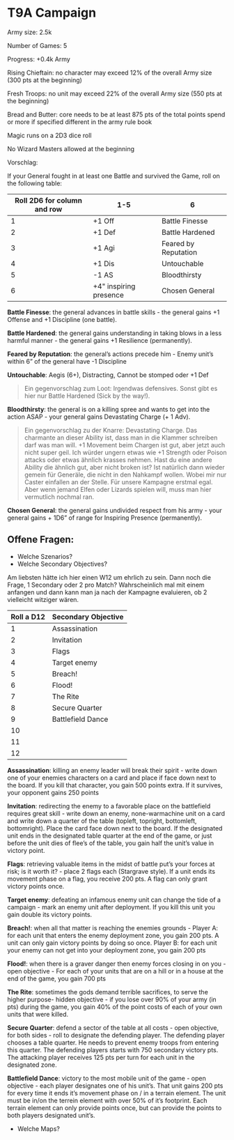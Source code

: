 # T9A Campaign
Army size: 2.5k  

Number of Games: 5  

Progress: +0.4k Army  

Rising Chieftain: no character may exceed 12% of the overall Army size (300 pts at the beginning)

Fresh Troops: no unit may exceed 22% of the overall Army size (550 pts at the beginning)

Bread and Butter: core needs to be at least 875 pts of the total points spend or more if specified different in the army rule book

Magic runs on a 2D3 dice roll

No Wizard Masters allowed at the beginning

Vorschlag:

If your General fought in at least one Battle and survived the Game, roll on the following table:

| Roll 2D6 for column and row | 1-5 | 6 |
| --- | --- | --- |
| 1 | +1 Off | Battle Finesse |
| 2 | +1 Def | Battle Hardened |
| 3 | +1 Agi | Feared by Reputation
| 4 | +1 Dis | Untouchable |
| 5 | -1 AS | Bloodthirsty |
| 6 | +4" inspiring presence | Chosen General |

**Battle Finesse**: the general advances in battle skills - the general gains +1 Offense and +1 Discipline (one battle).

**Battle Hardened**: the general gains understanding in taking blows in a less harmful manner - the general gains +1 Resilience (permanently).

**Feared by Reputation**: the general’s actions precede him - Enemy unit’s within 6” of the general have -1 Discipline

**Untouchable**: Aegis (6+), Distracting, Cannot be stomped oder +1 Def 
> Ein gegenvorschlag zum Loot: Irgendwas defensives. Sonst gibt es hier nur Battle Hardened (Sick by the way!).

**Bloodthirsty**: the general is on a killing spree and wants to get into the action ASAP - your general gains Devastating Charge (+ 1 Adv).

> Ein gegenvorschlag zu der Knarre: Devastating Charge. Das charmante an dieser Ability ist, dass man in die Klammer schreiben darf was man will. +1 Movement beim Chargen ist gut, aber jetzt auch nicht super geil. Ich würder ungern etwas wie +1 Strength oder Poison attacks oder etwas ähnlich krasses nehmen. Hast du eine andere Ability die ähnlich gut, aber nicht broken ist? Ist natürlich dann wieder gemein für Generäle, die nicht in den Nahkampf wollen. Wobei mir nur Caster einfallen an der Stelle. Für unsere Kampagne erstmal egal. Aber wenn jemand Elfen oder Lizards spielen will, muss man hier vermutlich nochmal ran.

**Chosen General**: the general gains undivided respect from his army - your general gains + 1D6” of range for Inspiring Presence (permanently). 

## Offene Fragen:

- Welche Szenarios? 
 - Welche Secondary Objectives?

Am liebsten hätte ich hier einen W12 um ehrlich zu sein. Dann noch die Frage, 1 Secondary oder 2 pro Match? Wahrscheinlich mal mit einem anfangen und dann kann man ja nach der Kampagne evaluieren, ob 2 vielleicht witziger wären.

| Roll a D12 | Secondary Objective | 
| --- | --- |
| 1 | Assassination |
| 2 | Invitation |
| 3 | Flags |
| 4 | Target enemy |
| 5 | Breach! |
| 6 | Flood! |
| 7 | The Rite |
| 8 | Secure Quarter |
| 9 | Battlefield Dance |
| 10 |  |
| 11 |  |
| 12 |  |

**Assassination**: killing an enemy leader will break their spirit - write down one of your enemies characters on a card and place if face down next to the board. If you kill that character, you gain 500 points extra. If it survives, your opponent gains 250 points

**Invitation**: redirecting the enemy to a favorable place on the battlefield requires great skill - write down an enemy, none-warmachine unit on a card and write down a quarter of the table (topleft, topright, bottomleft, bottomright). Place the card face down next to the board. If the designated unit ends in the designated table quarter at the end of the game, or just before the unit dies of flee’s of the table, you gain half the unit’s value in victory point.

**Flags**: retrieving valuable items in the midst of battle put’s your forces at risk; is it worth it?  - place 2 flags each (Stargrave style). If a unit ends its movement phase on a flag, you receive 200 pts. A flag can only grant victory points once. 

**Target enemy**: defeating an infamous enemy unit can change the tide of a campaign  - mark an enemy unit after deployment. If you kill this unit you gain double its victory points. 

**Breach!**: when all that matter is reaching the enemies grounds - Player A: for each unit that enters the enemy deployment zone, you gain 200 pts. A unit can only gain victory points by doing so once. Player B: for each unit your enemy can not get into your deployment zone, you gain 200 pts

**Flood!**: when there is a graver danger then enemy forces closing in on you -  open objective - For each of your units that are on a hill or in a house at the end of the game, you gain 700 pts

**The Rite**: sometimes the gods demand terrible sacrifices, to serve the higher purpose- hidden objective - if you lose over 90% of your army (in pts) during the game, you gain 40% of the point costs of each of your own units that were killed. 

**Secure Quarter**: defend a sector of the table at all costs - open objective, for both sides - roll to designate the defending player. The defending player chooses a table quarter. He needs to prevent enemy troops from entering this quarter. The defending players starts with 750 secondary victory pts. The attacking player receives 125 pts per turn for each unit in the designated zone. 

**Battlefield Dance**: victory to the most mobile unit of the game - open objective - each player designates one of his unit’s. That unit gains 200 pts for every time it ends it’s movement phase on / in a terrain element. The unit must be in/on the terrein element with over 50% of it’s footprint. Each terrain element can only provide points once, but can provide the points to both players designated unit’s. 




 - Welche Maps? 

